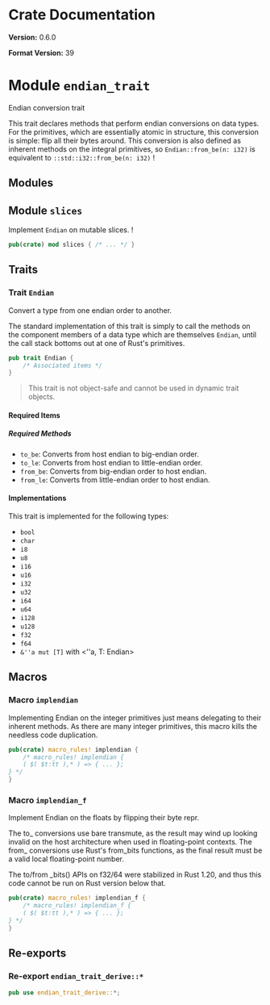 # Crate Documentation

**Version:** 0.6.0

**Format Version:** 39

# Module `endian_trait`

 Endian conversion trait

This trait declares methods that perform endian conversions on data types. For
the primitives, which are essentially atomic in structure, this conversion is
simple: flip all their bytes around. This conversion is also defined as inherent
methods on the integral primitives, so `Endian::from_be(n: i32)` is equivalent
to `::std::i32::from_be(n: i32)`
!

## Modules

## Module `slices`

 Implement `Endian` on mutable slices.
!

```rust
pub(crate) mod slices { /* ... */ }
```

## Traits

### Trait `Endian`

Convert a type from one endian order to another.

The standard implementation of this trait is simply to call the methods on
the component members of a data type which are themselves `Endian`, until the
call stack bottoms out at one of Rust's primitives.

```rust
pub trait Endian {
    /* Associated items */
}
```

> This trait is not object-safe and cannot be used in dynamic trait objects.

#### Required Items

##### Required Methods

- `to_be`: Converts from host endian to big-endian order.
- `to_le`: Converts from host endian to little-endian order.
- `from_be`: Converts from big-endian order to host endian.
- `from_le`: Converts from little-endian order to host endian.

#### Implementations

This trait is implemented for the following types:

- `bool`
- `char`
- `i8`
- `u8`
- `i16`
- `u16`
- `i32`
- `u32`
- `i64`
- `u64`
- `i128`
- `u128`
- `f32`
- `f64`
- `&''a mut [T]` with <''a, T: Endian>

## Macros

### Macro `implendian`

Implementing Endian on the integer primitives just means delegating to their
inherent methods. As there are many integer primitives, this macro kills the
needless code duplication.

```rust
pub(crate) macro_rules! implendian {
    /* macro_rules! implendian {
    ( $( $t:tt ),* ) => { ... };
} */
}
```

### Macro `implendian_f`

Implement Endian on the floats by flipping their byte repr.

The to_ conversions use bare transmute, as the result may wind up looking
invalid on the host architecture when used in floating-point contexts. The
from_ conversions use Rust's from_bits functions, as the final result must
be a valid local floating-point number.

The to/from _bits() APIs on f32/64 were stabilized in Rust 1.20, and thus
this code cannot be run on Rust version below that.

```rust
pub(crate) macro_rules! implendian_f {
    /* macro_rules! implendian_f {
    ( $( $t:tt ),* ) => { ... };
} */
}
```

## Re-exports

### Re-export `endian_trait_derive::*`

```rust
pub use endian_trait_derive::*;
```

